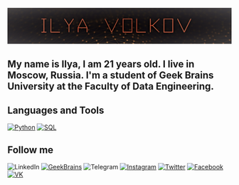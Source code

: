 [![Header](https://github.com/StandinNeon/StandinNeon/blob/master/Assets/Header%20git.png)](https://gb.ru/users/176798?tab=courses-and-certificates#courses-and-certificates)

## My name is Ilya, I am 21 years old. I live in Moscow, Russia. I'm a student of Geek Brains University at the Faculty of Data Engineering. 

## Languages and Tools
[![Python](https://img.shields.io/badge/Python-313431?style=for-the-badge&logo=python)](https://www.python.org/)
[![SQL](https://img.shields.io/badge/SQL-f7c01b?style=for-the-badge&logo=mysql)](https://www.mysql.com/)

## Follow me
![LinkedIn](https://img.shields.io/badge/Linkedin-ffffff?style=social&logo=linkedin)
[![GeekBrains](https://img.shields.io/badge/GeekBrains-ffffff?style=social&logo=appveyor)](https://gb.ru/users/176798?tab=courses-and-certificates#courses-and-certificates)
![Telegram](https://img.shields.io/badge/Telegram-ffffff?style=social&logo=telegram)
[![Instagram](https://img.shields.io/badge/Instagram-ffffff?style=social&logo=instagram)](https://www.instagram.com/co.neon.co/)
[![Twitter](https://img.shields.io/badge/Twitter-ffffff?style=social&logo=twitter)](https://twitter.com/neonstandin)
[![Facebook](https://img.shields.io/badge/Facebook-ffffff?style=social&logo=facebook)](https://www.facebook.com/profile.php?id=100033382491343)
[![VK](https://img.shields.io/badge/VK-ffffff?style=social&logo=vk)](https://vk.com/im_ilyavolkov)
